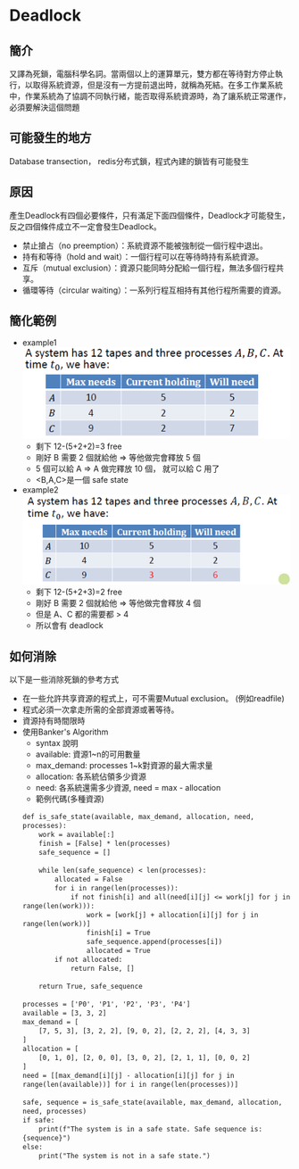 # Deadlock 

## 簡介
又譯為死鎖，電腦科學名詞。當兩個以上的運算單元，雙方都在等待對方停止執行，以取得系統資源，但是沒有一方提前退出時，就稱為死結。在多工作業系統中，作業系統為了協調不同執行緒，能否取得系統資源時，為了讓系統正常運作，必須要解決這個問題

## 可能發生的地方

Database transection， redis分布式鎖，程式內建的鎖皆有可能發生

## 原因
產生Deadlock有四個必要條件，只有滿足下面四個條件，Deadlock才可能發生，反之四個條件成立不一定會發生Deadlock。

+ 禁止搶占（no preemption）：系統資源不能被強制從一個行程中退出。
+ 持有和等待（hold and wait）：一個行程可以在等待時持有系統資源。
+ 互斥（mutual exclusion）：資源只能同時分配給一個行程，無法多個行程共享。
+ 循環等待（circular waiting）：一系列行程互相持有其他行程所需要的資源。

## 簡化範例
+ example1
    ![alt text](c1ScbyI.png)
    + 剩下 12-(5+2+2)=3 free
    + 剛好 B 需要 2 個就給他 => 等他做完會釋放 5 個
    + 5 個可以給 A => A 做完釋放 10 個， 就可以給 C 用了
    + <B,A,C>是一個 safe state
+ example2
    ![alt text](0ZzUEU6.png)
    + 剩下 12-(5+2+3)=2 free
    + 剛好 B 需要 2 個就給他 => 等他做完會釋放 4 個
    + 但是 A、C 都的需要都 > 4
    + 所以會有 deadlock

## 如何消除
以下是一些消除死鎖的參考方式

+ 在一些允許共享資源的程式上，可不需要Mutual exclusion。 (例如readfile)
+ 程式必須一次拿走所需的全部資源或著等待。
+ 資源持有時間限時
+ 使用Banker's Algorithm
    + syntax 說明
    + available: 資源1~n的可用數量
    + max_demand: processes 1~k對資源的最大需求量
    + allocation: 各系統佔領多少資源
    + need: 各系統還需多少資源, need = max - allocation
    + 範例代碼(多種資源)
    ```
    def is_safe_state(available, max_demand, allocation, need, processes):
        work = available[:]
        finish = [False] * len(processes)
        safe_sequence = []

        while len(safe_sequence) < len(processes):
            allocated = False
            for i in range(len(processes)):
                if not finish[i] and all(need[i][j] <= work[j] for j in range(len(work))):
                    work = [work[j] + allocation[i][j] for j in range(len(work))]
                    finish[i] = True
                    safe_sequence.append(processes[i])
                    allocated = True
            if not allocated:
                return False, []
        
        return True, safe_sequence

    processes = ['P0', 'P1', 'P2', 'P3', 'P4']
    available = [3, 3, 2]
    max_demand = [
        [7, 5, 3], [3, 2, 2], [9, 0, 2], [2, 2, 2], [4, 3, 3]
    ]
    allocation = [
        [0, 1, 0], [2, 0, 0], [3, 0, 2], [2, 1, 1], [0, 0, 2]
    ]
    need = [[max_demand[i][j] - allocation[i][j] for j in range(len(available))] for i in range(len(processes))]

    safe, sequence = is_safe_state(available, max_demand, allocation, need, processes)
    if safe:
        print(f"The system is in a safe state. Safe sequence is: {sequence}")
    else:
        print("The system is not in a safe state.")
    ```


